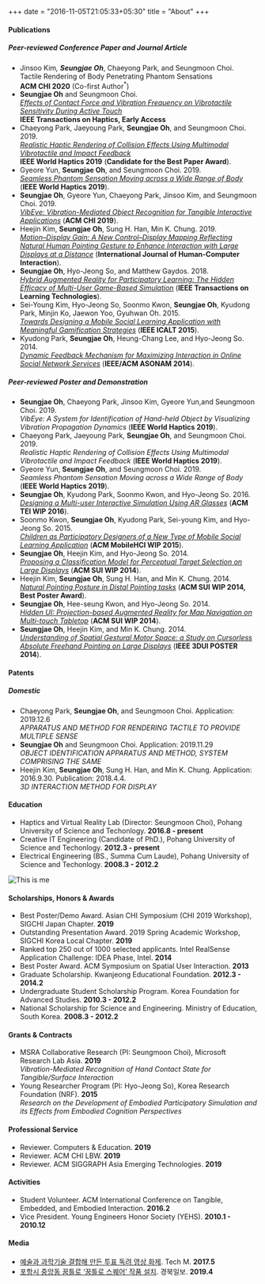 +++ 
date = "2016-11-05T21:05:33+05:30" 
title = "About" 
+++

#### Publications

##### Peer-reviewed Conference Paper and Journal Article
* Jinsoo Kim<sup>*</sup>, **Seungjae Oh**<sup>*</sup>, Chaeyong Park, and Seungmoon Choi.<br>Tactile Rendering of Body Penetrating Phantom Sensations<br>**ACM CHI 2020** (Co-first Author<sup>*</sup>) 
* **Seungjae Oh** and Seungmoon Choi.<br>*[Effects of Contact Force and Vibration Frequency on Vibrotactile Sensitivity During Active Touch](https://doi.org/10.1109/TOH.2019.2929521)* <br>**IEEE Transactions on Haptics, Early Access** 
* Chaeyong Park, Jaeyoung Park, **Seungjae Oh**, and Seungmoon Choi. 2019.<br>*[Realistic Haptic Rendering of Collision Effects Using Multimodal Vibrotactile and Impact Feedback](https://doi.org/10.1109/WHC.2019.8816116)* <br>**IEEE World Haptics 2019** (**Candidate for the Best Paper Award**). 
* Gyeore Yun, **Seungjae Oh**, and Seungmoon Choi. 2019.<br>*[Seamless Phantom Sensation Moving across a Wide Range of Body](https://doi.org/10.1109/WHC.2019.8816104)* (**IEEE World Haptics 2019**).
* **Seungjae Oh**, Gyeore Yun, Chaeyong Park, Jinsoo Kim, and Seungmoon Choi. 2019.<br>*[VibEye: Vibration-Mediated Object Recognition for Tangible Interactive Applications](https://doi.org/10.1145/3290605.3300906)* (**ACM CHI 2019**).
* Heejin Kim, **Seungjae Oh**, Sung H. Han, Min K. Chung. 2019.<br>*[Motion–Display Gain: A New Control–Display Mapping Reflecting Natural Human Pointing Gesture to Enhance Interaction with Large Displays at a Distance](https://doi.org/10.1080/10447318.2018.1447422)* (**International Journal of Human-Computer Interaction**).
* **Seungjae Oh**, Hyo-Jeong So, and Matthew Gaydos. 2018.<br>*[Hybrid Augmented Reality for Participatory Learning: The Hidden Efficacy of Multi-User Game-Based Simulation](https://doi.org/10.1109/TLT.2017.2750673)* (**IEEE Transactions on Learning Technologies**). 
* Sei-Young Kim, Hyo-Jeong So, Soonmo Kwon, **Seungjae Oh**, Kyudong Park, Minjin Ko, Jaewon Yoo, Gyuhwan Oh. 2015.<br>*[Towards Designing a Mobile Social Learning Application with Meaningful Gamification Strategies](https://doi.org/10.1109/ICALT.2015.23)* (**IEEE ICALT 2015**).
* Kyudong Park, **Seungjae Oh**, Heung-Chang Lee, and Hyo-Jeong So. 2014.<br>*[Dynamic Feedback Mechanism for Maximizing Interaction in Online Social Network Services](https://doi.org/10.1109/ASONAM.2014.6921684)* (**IEEE/ACM ASONAM 2014**).

##### Peer-reviewed Poster and Demonstration
* **Seungjae Oh**, Chaeyong Park, Jinsoo Kim, Gyeore Yun,and Seungmoon Choi. 2019.<br>*VibEye: A System for Identification of Hand-held Object by Visualizing Vibration Propagation Dynamics* (**IEEE World Haptics 2019**).
* Chaeyong Park, Jaeyoung Park, **Seungjae Oh**, and Seungmoon Choi. 2019.<br>*Realistic Haptic Rendering of Collision Effects Using Multimodal Vibrotactile and Impact Feedback* (**IEEE World Haptics 2019**). 
* Gyeore Yun, **Seungjae Oh**, and Seungmoon Choi. 2019.<br>*Seamless Phantom Sensation Moving across a Wide Range of Body* (**IEEE World Haptics 2019**).
* **Seungjae Oh**, Kyudong Park, Soonmo Kwon, and Hyo-Jeong So. 2016.<br>*[Designing a Multi-user Interactive Simulation Using AR Glasses](https://doi.org/10.1145/2839462.2856521)* (**ACM TEI WIP 2016**). 
* Soonmo Kwon, **Seungjae Oh**, Kyudong Park, Sei-young Kim, and Hyo-Jeong So. 2015.<br>*[Children as Participatory Designers of a New Type of Mobile Social Learning Application](https://doi.org/10.1145/2786567.2793712)* (**ACM MobileHCI WIP 2015**). 
* **Seungjae Oh**, Heejin Kim, and Hyo-Jeong So. 2014.<br>*[Proposing a Classification Model for Perceptual Target Selection on Large Displays](https://doi.org/10.1145/2659766.2661216)* (**ACM SUI WIP 2014**). 
* Heejin Kim, **Seungjae Oh**, Sung H. Han, and Min K. Chung. 2014.<br>*[Natural Pointing Posture in Distal Pointing tasks](https://doi.org/10.1145/2659766.2661213)* (**ACM SUI WIP 2014, Best Poster Award**).
* **Seungjae Oh**, Hee-seung Kwon, and Hyo-Jeong So. 2014.<br>*[Hidden UI: Projection-based Augmented Reality for Map Navigation on Multi-touch Tabletop](https://doi.org/10.1145/2659766.2661228)* (**ACM SUI WIP 2014**).
* **Seungjae Oh**, Heejin Kim, and Min K. Chung. 2014.<br>*[Understanding of Spatial Gestural Motor Space: a Study on Cursorless Absolute Freehand Pointing on Large Displays](https://doi.org/10.1109/3DUI.2014.6798873)* (**IEEE 3DUI POSTER 2014**).


#### Patents

##### Domestic
* Chaeyong Park, **Seungjae Oh**, and Seungmoon Choi. Application: 2019.12.6 <br>*APPARATUS AND METHOD FOR RENDERING TACTILE TO PROVIDE MULTIPLE SENSE*
* **Seungjae Oh** and Seungmoon Choi. Application: 2019.11.29 <br>*OBJECT IDENTIFICATION APPARATUS AND METHOD, SYSTEM COMPRISING THE SAME*
* Heejin Kim, **Seungjae Oh**, Sung H. Han, and Min K. Chung. Application: 2016.9.30. Publication: 2018.4.4. <br>*3D INTERACTION METHOD FOR DISPLAY*

#### Education
* Haptics and Virtual Reality Lab (Director: Seungmoon Choi), Pohang University of Science and Techonlogy. **2016.8 - present**
* Creative IT Engineering (Candidate of PhD.), Pohang University of Science and Techonlogy. **2012.3 - present**
* Electrical Engineering (BS., Summa Cum Laude), Pohang University of Science and Techonlogy. **2008.3 - 2012.2**

![This is me][1]

#### Scholarships, Honors & Awards
* Best Poster/Demo Award. Asian CHI Symposium (CHI 2019 Workshop), SIGCHI Japan Chapter. **2019**
* Outstanding Presentation Award. 2019 Spring Academic Workshop, SIGCHI Korea Local Chapter. **2019**
* Ranked top 250 out of 1000 selected applicants. Intel RealSense Application Challenge: IDEA Phase, Intel. **2014**
* Best Poster Award. ACM Symposium on Spatial User Interaction. **2013**
* Graduate Scholarship. Kwanjeong Educational Foundation. **2012.3 - 2014.2**
* Undergraduate Student Scholarship Program. Korea Foundation for Advanced Studies. **2010.3 - 2012.2**
* National Scholarship for Science and Engineering. Ministry of Education, South Korea. **2008.3 - 2012.2**


#### Grants & Contracts
* MSRA Collaborative Research (PI: Seungmoon Choi), Microsoft Research Lab Asia. **2019** <br>*Vibration-Mediated Recognition of Hand Contact State for Tangible/Surface Interaction*
* Young Researcher Program (PI: Hyo-Jeong So), Korea Research Foundation (NRF). **2015** <br>*Research on the Development of Embodied Participatory Simulation and its Effects from Embodied Cognition Perspectives*


#### Professional Service
* Reviewer. Computers & Education. **2019**
* Reviewer. ACM CHI LBW. **2019**
* Reviewer. ACM SIGGRAPH Asia Emerging Technologies. **2019**

#### Activities
* Student Volunteer. ACM International Conference on Tangible, Embedded, and Embodied Interaction. **2016.2**
* Vice President. Young Engineers Honor Society (YEHS). **2010.1 - 2010.12**

#### Media
* [예술과 과학기술 결합해 만든 투표 독려 영상 화제](http://techm.kr/bbs/board.php?bo_table=article&wr_id=3903). Tech M. **2017.5**  
* [포항시 중앙동 꿈틀로 ‘꿈틀로 스퀘어’ 작품 설치](http://www.kyongbuk.co.kr/news/articleView.html?idxno=1059262#09Sk). 경북일보. **2019.4** 


[1]: /img/seungjae.jpg
